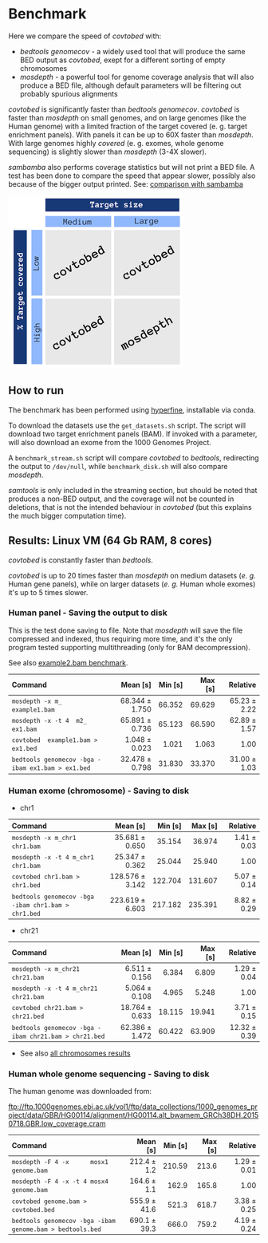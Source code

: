 # Benchmark

Here we compare the speed of *covtobed* with:
* *bedtools genomecov* - a widely used tool that will produce the same BED output as *covtobed*, exept for a different sorting of empty chromosomes
* *mosdepth* - a powerful tool for genome coverage analysis that will also produce a BED file, although default parameters will be filtering out probably spurious alignments

*covtobed* is significantly faster than *bedtools genomecov*.
*covtobed* is faster than *mosdepth* on small genomes, and on large genomes (like the Human genome) with a limited fraction of the target covered (e. g. target enrichment panels). With panels it can be up to 60X faster than *mosdepth*.
With large genomes highly *covered* (e. g. exomes, whole genome sequencing) is slightly slower than *mosdepth* (3-4X slower).

*sambamba* also performs coverage statistics but will not print a BED file. A test has been done to compare the speed that appear slower, possibly also because of the bigger output printed. See: [comparison with sambamba](sambamba.md)


![Summary](benchmark.png)


## How to run

The benchmark has been performed using [hyperfine](https://github.com/sharkdp/hyperfine), installable via conda.

To download the datasets use the `get_datasets.sh` script. 
The script will download two target enrichment panels (BAM).
If invoked with a parameter, will also download an exome from the 1000 Genomes Project.

A `benchmark_stream.sh` script will compare _covtobed_ to _bedtools_, redirecting the output to `/dev/null`,
while `benchmark_disk.sh` will also compare _mosdepth_.

_samtools_ is only included in the streaming section, but should be noted that produces a non-BED output, and the coverage will not be counted in deletions, that is not the intended behaviour in _covtobed_ (but this explains the much bigger computation time).


## Results: Linux VM (64 Gb RAM, 8 cores)

*covtobed* is constantly faster than *bedtools*.

*covtobed* is up to 20 times faster than *mosdepth* on medium datasets (_e. g._ Human gene panels), while on larger datasets (_e. g._ Human whole exomes) it's up to 5 times slower.


### Human panel - Saving the output to disk

This is the test done saving to file. 
Note that _mosdepth_ will save the file compressed and indexed, thus requiring more time, 
and it's the only program tested supporting multithreading (only for BAM decompression). 

See also [example2.bam benchmark](disk/benchmark2_example2.md).

| Command | Mean [s] | Min [s] | Max [s] | Relative |
|:---|---:|---:|---:|---:|
| `mosdepth -x m_ example1.bam` | 68.344 ± 1.750 | 66.352 | 69.629 | 65.23 ± 2.22 |
| `mosdepth -x -t 4  m2_ ex1.bam` | 65.891 ± 0.736 | 65.123 | 66.590 | 62.89 ± 1.57 |
| `covtobed  example1.bam > ex1.bed` | 1.048 ± 0.023 | 1.021 | 1.063 | 1.00 |
| `bedtools genomecov -bga -ibam ex1.bam > ex1.bed` | 32.478 ± 0.798 | 31.830 | 33.370 | 31.00 ± 1.03 |

### Human exome (chromosome) - Saving to disk

* chr1

| Command | Mean [s] | Min [s] | Max [s] | Relative |
|:---|---:|---:|---:|---:|
| `mosdepth -x m_chr1 chr1.bam` | 35.681 ± 0.650 | 35.154 | 36.974 | 1.41 ± 0.03 |
| `mosdepth -x -t 4 m_chr1 chr1.bam` | 25.347 ± 0.362 | 25.044 | 25.940 | 1.00 |
| `covtobed chr1.bam > chr1.bed` | 128.576 ± 3.142 | 122.704 | 131.607 | 5.07 ± 0.14 |
| `bedtools genomecov -bga -ibam chr1.bam > chr1.bed` | 223.619 ± 6.603 | 217.182 | 235.391 | 8.82 ± 0.29 |

* chr21

| Command | Mean [s] | Min [s] | Max [s] | Relative |
|:---|---:|---:|---:|---:|
| `mosdepth -x m_chr21 chr21.bam` | 6.511 ± 0.156 | 6.384 | 6.809 | 1.29 ± 0.04 |
| `mosdepth -x -t 4 m_chr21 chr21.bam` | 5.064 ± 0.108 | 4.965 | 5.248 | 1.00 |
| `covtobed chr21.bam > chr21.bed` | 18.764 ± 0.633 | 18.115 | 19.941 | 3.71 ± 0.15 |
| `bedtools genomecov -bga -ibam chr21.bam > chr21.bed` | 62.386 ± 1.472 | 60.422 | 63.909 | 12.32 ± 0.39 |

* See also [all chromosomes results](https://github.com/telatin/covtobed/tree/master/benchmark/exome_chromosomes)

### Human whole genome sequencing - Saving to disk

The human genome was downloaded from:

ftp://ftp.1000genomes.ebi.ac.uk/vol1/ftp/data_collections/1000_genomes_project/data/GBR/HG00114/alignment/HG00114.alt_bwamem_GRCh38DH.20150718.GBR.low_coverage.cram

| Command | Mean [s] | Min [s] | Max [s] | Relative |                                                                                                                                
|:---|---:|---:|---:|---:|                                                                                                                                                           
| `mosdepth -F 4 -x      mosx1 genome.bam` | 212.4 ± 1.2 | 210.59 | 213.6 | 1.29 ± 0.01 |              
| `mosdepth -F 4 -x -t 4 mosx4 genome.bam` | 164.6 ± 1.1 | 162.9 | 165.8 | 1.00 |                                                                                     
| `covtobed genome.bam > covtobed.bed` | 555.9 ± 41.6 | 521.3 | 618.7 | 3.38 ± 0.25 |    
| `bedtools genomecov -bga -ibam genome.bam > bedtools.bed` | 690.1 ± 39.3 | 666.0 | 759.2 | 4.19 ± 0.24 | 
